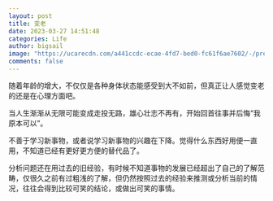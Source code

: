 ```yaml
---
layout: post
title: 变老
date: 2023-03-27 14:51:48
categories: Life
author: bigsail
image: "https://ucarecdn.com/a441ccdc-ecae-4fd7-bed0-fc61f6ae7602/-/preview/1000x666/"
comments: false
---
```

随着年龄的增大，不仅仅是各种身体状态能感受到大不如前，但真正让人感觉变老的还是在心理方面吧。

当人生渐渐从无限可能变成走投无路，雄心壮志不再有，开始回首往事并后悔“我原本可以”。

不善于学习新事物，或者说学习新事物的兴趣在下降。觉得什么东西好用便一直用，不知道已经有更好更方便的替代品了。

分析问题还在用过去的旧经验，有时候不知道事物的发展已经超出了自己的了解范畴，仅很久之前有过粗浅的了解，但仍然按照过去的经验来推测或分析当前的情况，往往会得到比较可笑的结论，或做出可笑的事情。